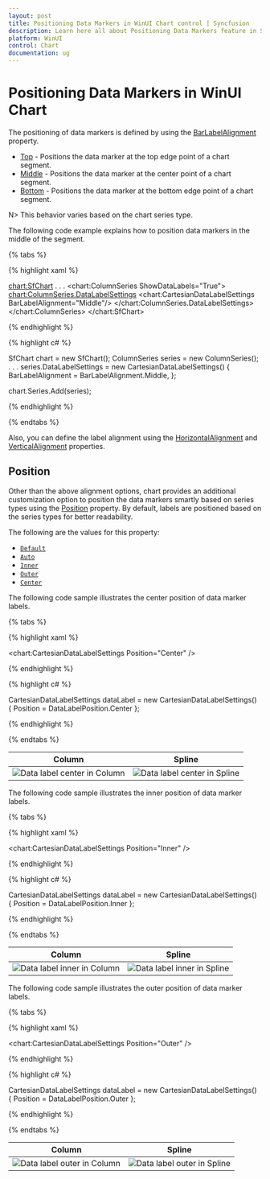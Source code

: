 ```yaml
---
layout: post
title: Positioning Data Markers in WinUI Chart control | Syncfusion
description: Learn here all about Positioning Data Markers feature in Syncfusion WinUI Chart (SfChart) control and more.
platform: WinUI
control: Chart
documentation: ug
---
```


# Positioning Data Markers in WinUI Chart

The positioning of data markers is defined by using the [BarLabelAlignment](https://help.syncfusion.com/cr/winui/Syncfusion.UI.Xaml.Charts.CartesianDataLabelSettings.html#Syncfusion_UI_Xaml_Charts_CartesianDataLabelSettings_BarLabelAlignment) property.

* [Top](https://help.syncfusion.com/cr/winui/Syncfusion.UI.Xaml.Charts.BarLabelAlignment.html#Syncfusion_UI_Xaml_Charts_BarLabelAlignment_Top) - Positions the data marker at the top edge point of a chart segment.
* [Middle](https://help.syncfusion.com/cr/winui/Syncfusion.UI.Xaml.Charts.BarLabelAlignment.html#Syncfusion_UI_Xaml_Charts_BarLabelAlignment_Middle) - Positions the data marker at the center point of a chart segment.
* [Bottom](https://help.syncfusion.com/cr/winui/Syncfusion.UI.Xaml.Charts.BarLabelAlignment.html#Syncfusion_UI_Xaml_Charts_BarLabelAlignment_Bottom) - Positions the data marker at the bottom edge point of a chart segment.

N> This behavior varies based on the chart series type.

The following code example explains how to position data markers in the middle of the segment.

{% tabs %}

{% highlight xaml %}

<chart:SfChart>
. . .
<chart:ColumnSeries ShowDataLabels="True">
    <chart:ColumnSeries.DataLabelSettings>
        <chart:CartesianDataLabelSettings BarLabelAlignment="Middle"/>
    </chart:ColumnSeries.DataLabelSettings>
</chart:ColumnSeries>
</chart:SfChart>

{% endhighlight %}

{% highlight c# %}

SfChart chart = new SfChart();
ColumnSeries series = new ColumnSeries();
. . .
series.DataLabelSettings = new CartesianDataLabelSettings()
{
    BarLabelAlignment = BarLabelAlignment.Middle,
};

chart.Series.Add(series);

{% endhighlight %}

{% endtabs %}

Also, you can define the label alignment using the [HorizontalAlignment](https://help.syncfusion.com/cr/winui/Syncfusion.UI.Xaml.Charts.ChartDataLabelSettings.html#Syncfusion_UI_Xaml_Charts_ChartDataLabelSettings_HorizontalAlignment) and [VerticalAlignment](https://help.syncfusion.com/cr/winui/Syncfusion.UI.Xaml.Charts.ChartDataLabelSettings.html#Syncfusion_UI_Xaml_Charts_ChartDataLabelSettings_VerticalAlignment) properties.

## Position

Other than the above alignment options, chart provides an additional customization option to position the data markers smartly based on series types using the [Position](https://help.syncfusion.com/cr/winui/Syncfusion.UI.Xaml.Charts.CartesianDataLabelSettings.html#Syncfusion_UI_Xaml_Charts_CartesianDataLabelSettings_Position) property. By default, labels are positioned based on the series types for better readability.

The following are the values for this property: 

* [`Default`](https://help.syncfusion.com/cr/winui/Syncfusion.UI.Xaml.Charts.DataLabelPosition.html#Syncfusion_UI_Xaml_Charts_DataLabelPosition_Default)
* [`Auto`](https://help.syncfusion.com/cr/winui/Syncfusion.UI.Xaml.Charts.DataLabelPosition.html#Syncfusion_UI_Xaml_Charts_DataLabelPosition_Auto)
* [`Inner`](https://help.syncfusion.com/cr/winui/Syncfusion.UI.Xaml.Charts.DataLabelPosition.html#Syncfusion_UI_Xaml_Charts_DataLabelPosition_Inner)
* [`Outer`](https://help.syncfusion.com/cr/winui/Syncfusion.UI.Xaml.Charts.DataLabelPosition.html#Syncfusion_UI_Xaml_Charts_DataLabelPosition_Outer)
* [`Center`](https://help.syncfusion.com/cr/winui/Syncfusion.UI.Xaml.Charts.DataLabelPosition.html#Syncfusion_UI_Xaml_Charts_DataLabelPosition_Center)

The following code sample illustrates the center position of data marker labels.

{% tabs %}

{% highlight xaml %}

 <chart:CartesianDataLabelSettings Position="Center" />

{% endhighlight %}

{% highlight c# %}

CartesianDataLabelSettings dataLabel = new CartesianDataLabelSettings()
{
    Position = DataLabelPosition.Center
}; 

{% endhighlight %}

{% endtabs %}

| Column | Spline |
|--|--|
|![Data label center in Column](DataMarkers_images/labelposition_center_column.png)|![Data label center in Spline](DataMarkers_images/labelposition_center_spline.png)|

The following code sample illustrates the inner position of data marker labels.

{% tabs %}

{% highlight xaml %}

<chart:CartesianDataLabelSettings Position="Inner" />

{% endhighlight %}

{% highlight c# %}

CartesianDataLabelSettings dataLabel = new CartesianDataLabelSettings()
{
    Position = DataLabelPosition.Inner
};  

{% endhighlight %}

{% endtabs %}

| Column | Spline |
|--|--|
|![Data label inner in Column](DataMarkers_images/labelposition_inner_column.png)|![Data label inner in Spline](DataMarkers_images/labelposition_inner_spline.png)|

The following code sample illustrates the outer position of data marker labels.

{% tabs %}

{% highlight xaml %}

<chart:CartesianDataLabelSettings Position="Outer" />

{% endhighlight %}

{% highlight c# %}

CartesianDataLabelSettings dataLabel = new CartesianDataLabelSettings()
{
    Position = DataLabelPosition.Outer
};     

{% endhighlight %}

{% endtabs %}

| Column | Spline |
|--|--|
|![Data label outer in Column](DataMarkers_images/labelposition_outer_column.png)|![Data label outer in Spline](DataMarkers_images/labelposition_outer_spline.png)|
